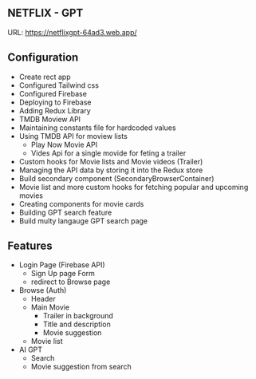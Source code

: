 ## NETFLIX - GPT
URL: https://netflixgpt-64ad3.web.app/

## Configuration
- Create rect app
- Configured Tailwind css 
- Configured Firebase
- Deploying to Firebase
- Adding Redux Library
- TMDB Moview API
- Maintaining constants file for hardcoded values
- Using TMDB API for moview lists
    - Play Now Movie API
    - Vides Api for a single movide for feting a trailer
- Custom hooks for Movie lists and Movie videos (Trailer)
- Managing the API data by storing it into the Redux store
- Build secondary component (SecondaryBrowserContainer)
- Movie list and more custom hooks for fetching popular and upcoming movies
- Creating components for movie cards
- Building GPT search feature
- Build multy langauge GPT search page

## Features
- Login Page (Firebase API)
    - Sign Up page Form
    - redirect to Browse page
- Browse (Auth)
    - Header
    - Main Movie
        - Trailer in background
        - Title and description
        - Movie suggestion
    - Movie list 
- AI GPT
    - Search 
    - Movie suggestion from search 
